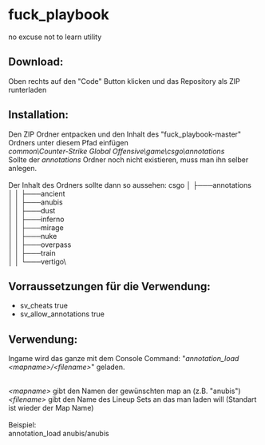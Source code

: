 # fuck_playbook
no excuse not to learn utility

<!-- TextPositionOffset = [ 
    Distance to Player (value < 0 = closer), 
    Left/Right (value > 0 = right), 
    Height (value > 0 = higher)] -->

## Download:
Oben rechts auf den "Code" Button klicken und das Repository als ZIP runterladen

## Installation:
Den ZIP Ordner entpacken und den Inhalt des "fuck_playbook-master" Ordners unter diesem Pfad einfügen<br>
    *common\Counter-Strike Global Offensive\game\csgo\annotations*<br>
Sollte der *annotations* Ordner noch nicht existieren, muss man ihn selber anlegen.<br>
<br>
Der Inhalt des Ordners sollte dann so aussehen:
csgo
│   ├───annotations\
│   │   ├───ancient\
│   │   ├───anubis\
│   │   ├───dust\
│   │   ├───inferno\
│   │   ├───mirage\
│   │   ├───nuke\
│   │   ├───overpass\
│   │   ├───train\
│   │   └───vertigo\

## Vorraussetzungen für die Verwendung:<br>
 - sv_cheats true
 - sv_allow_annotations true


## Verwendung:
Ingame wird das ganze mit dem Console Command: "*annotation_load &lt;mapname&gt;/&lt;filename&gt;*" geladen.<br><br>

*&lt;mapname&gt;* gibt den Namen der gewünschten map an (z.B. "anubis")<br>
*&lt;filename&gt;* gibt den Name des Lineup Sets an das man laden will (Standart ist wieder der Map Name)
<br>
<br>
Beispiel:<br>
annotation_load anubis/anubis
